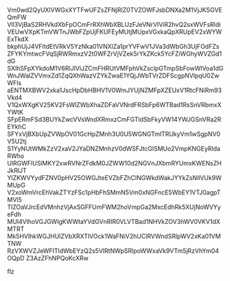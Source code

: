 Vm0wd2QyUXlVWGxXYTFwUFZsZFNjRlZ0TVZOWFJsbDNXa2M1VjJKSGVEQmFW
Vll3VjBaS2RHVkdXbFpOCmFrRXhWbXBLUzFJeVNrVlViR2hvQ2sxWVFsRldi
VEUwVXpKTmVWTnJWbFZpUjFKUFEyMUtjMUpxVGxkaQpXRUpEV2xWYWExTkdX
bkphUjJ4VFltdEtVRkV5YzNka01VNXlZa1prYVFwV1JVa3dWbGh3UjFOdFZs
ZFYKYmtwcFVqSjRWRmxzV2t0WFZrVjVZek5rYkZKck5YcFZiWGhyWVZGd1dG
SXlhSFpXYkdoM1V6RlJlVlJZCmFHRUtVMFphVkZsclpGTmpSbFowWlVoa1dG
WnJWalZVVmxZd1ZqQXhWazVZYkZwaE1YQjJWbTVrZDFScgpNVlpqU0ZwWFls
aENTMXBWV2xka1JscHpDbHBHV1V0WmJYUjNZMFpXZEUxV1RtcFNiRm93Vkd4
V1QxWXgKV25KV2FsWlZWbXhaZDFaVVNrdFRSbFp6WTBad1RsSnVRbmxXYWtK
SFpERmFSd3BUYkZwcVVsWndXRmxzCmFGTldSbFkyVW14YWJGSnVRa2REYkhC
SFYxVjBXbUpZVWpOV01GcHpZMnh3U0U5WGNGTmlTRUkyVm1wSgpNV0V5U2tj
S1YyNUtWMkZzV2xaV2JYaDNZMnhzV0dWSFJtcGlSMUo2VmpKNGEyRldaRWho
UlRGWFlUSlMKY2xwRVNrZFdkM0JZWW10d2NGVnJXbmRYUmxKWENsZHJkRlJT
YlZKWVYydFZNV0pHV25OWGJteEVZbFZhClNGWkdWakJYYkZsNllVUk9WMUpG
V2xoWmVrcEhVakZTYzFSc1pHbFhSMmN5Vm0xNGFncE5WbEY1VTJ0agpTMVl5
TlZOaVJrcEdVMnhzVjAxSGFFUmFWM2hoVmpGa2MxcEdhRk5XUjNoWVYyeFdh
MUl4VlhoVGJGWlgKWWtaYVdGVnRlR0VLVTBad1NHVkZOV3hWV0VKV1dXMTRT
Mk5HVlhkWGJHUlZVbXRXTlVOck1WaFNiV2hUClRVWndSRlpWV2xKa01VMTNW
RzVXWVZJeWFITldWbEYzQ2s5VlRtNWpSRlpoWWxaVk9VTm5jRzVhYm04OQpD
Z3AzZFhNPQoKcXRw

flz